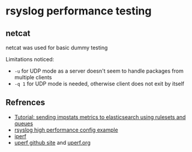 # rsyslog performance testing

## netcat

netcat was used for basic dummy testing

Limitations noticed:

- `-u` for UDP mode as a server doesn't seem to handle packages from multiple clients
- `-q 1` for UDP mode is needed, otherwise client does not exit by itself

## Refrences

- [Tutorial: sending impstats metrics to elasticsearch using rulesets and queues](https://www.rsyslog.com/tutorial-sending-impstats-metrics-to-elasticsearch-using-rulesets-and-queues)
- [rsyslog high performance config example](https://www.rsyslog.com/doc/v8-stable/examples/high_performance.html)
- [iperf](https://github.com/esnet/iperf)
- [uperf github site](https://github.com/uperf/uperf) and [uperf.org](http://uperf.org/)